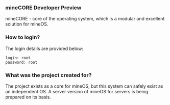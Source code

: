 ### mineCORE Developer Preview
mineCORE - core of the operating system, which is a modular and excellent solution for mineOS.

### How to login?
The login details are provided below:
    
    login: root
    password: root

### What was the project created for?
The project exists as a core for mineOS, but this system can safely exist as an independent OS. A server version of mineOS for servers is being prepared on its basis.
